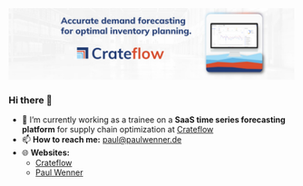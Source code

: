 ![GitHub Header Image](assets/logo.jpeg)

### Hi there 👋

- 🔭 I’m currently working as a trainee on a **SaaS time series forecasting platform** for supply chain optimization at [Crateflow](https://www.crateflow.ai/)  
- 📫 **How to reach me:** [paul@paulwenner.de](mailto:paul@paulwenner.de)  
- 🌐 **Websites:**  
  - [Crateflow](https://www.crateflow.ai/)  
  - [Paul Wenner](https://www.paulwenner.de/)  
